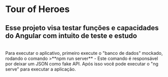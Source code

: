 <h1>Tour of Heroes </h2>
<h2> Esse projeto visa testar funções e capacidades do Angular com intuito de teste e estudo </h2><br>
Para executar o aplicativo, primeiro execute o "banco de dados" mockado, rodando o comando 
        >**npm run server**
- Este comando é responsável por deixar um JSON como fake API.
Após isso você pode executar o "ng serve" para executar a aplicação.